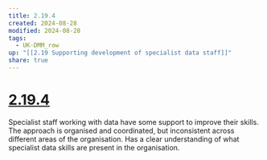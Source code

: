 ```yaml
---
title: 2.19.4
created: 2024-08-28
modified: 2024-08-28
tags:
  - UK-DMM_row
up: "[[2.19 Supporting development of specialist data staff]]"
share: true
---
```

# [2.19.4](2.19.4.md)

Specialist staff working with data have some support to improve their skills. The approach is organised and coordinated, but inconsistent across different areas of the organisation. Has a clear understanding of what specialist data skills are present in the organisation.
